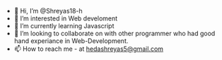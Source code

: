 - 👋 Hi, I’m @Shreyas18-h
- 👀 I’m interested in Web develoment
- 🌱 I’m currently learning Javascript 
- 💞️ I’m looking to collaborate on with other programmer who had good hand experiance in Web-Development. 
- 📫 How to reach me - at hedashreyas5@gmail.com

<!---
Shreyas18-h/Shreyas18-h is a ✨ special ✨ repository because its `README.md` (this file) appears on your GitHub profile.
You can click the Preview link to take a look at your changes.
--->

